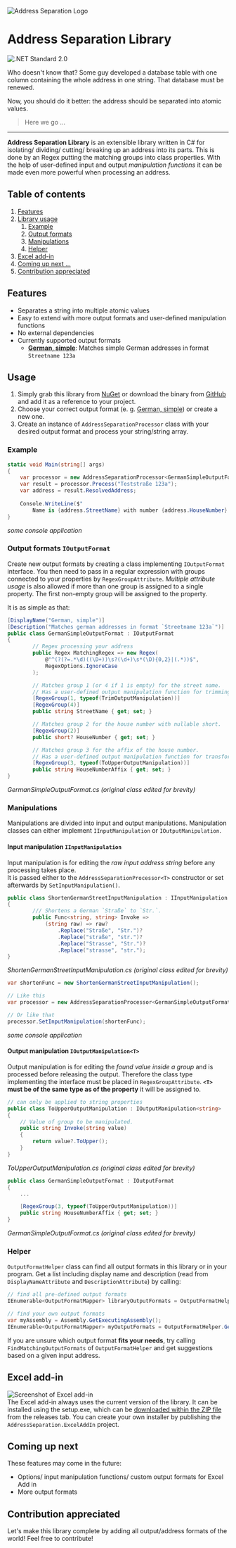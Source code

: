 ![Address Separation Logo](/AddressSeparation/Assets/logo.png)

# Address Separation Library
![.NET Standard 2.0](https://github.com/jordi1988/AddressSeparationLibrary/workflows/Address%20Separation%20.NET%20Core%203.1%20Release%20Build%20for%20Ubuntu/badge.svg)

Who doesn't know that? Some guy developed a database table with one column containing the whole address in one string. 
That database must be renewed. 

Now, you should do it better: the address should be separated into atomic values.  
> Here we go …

---

**Address Separation Library** is an extensible library written in C# for isolating/ dividing/ cutting/ breaking up an address into its parts. This is done by an Regex putting the matching groups into class properties. With the help of user-defined input and output *manipulation functions* it can be made even more powerful when processing an address.

## Table of contents
1. [Features](#Features)
2. [Library usage](#Usage)
   1. [Example](#Example)
   2. [Output formats](#Output-formats)
   3. [Manipulations](#Manipulations)
   4. [Helper](#Helper)
3. [Excel add-in](#excel-add-in)
4. [Coming up next ...](#Coming-up-next)
5. [Contribution appreciated](#Contribution-appreciated)

## Features
- Separates a string into multiple atomic values
- Easy to extend with more output formats and user-defined manipulation functions
- No external dependencies
- Currently supported output formats
  - **[German, simple](/AddressSeparation/OutputFormats/de/GermanSimpleOutputFormat.cs)**: Matches simple German addresses in format `Streetname 123a`
  
## Usage
1. Simply grab this library from [NuGet](https://www.nuget.org/packages/AddressSeparation/) or download the binary from [GitHub](../../releases) and add it as a reference to your project.
2. Choose your correct output format (e. g. [German, simple](/AddressSeparation/OutputFormats/de/GermanSimpleOutputFormat.cs)) or create a new one.
3. Create an instance of `AddressSeparationProcessor` class with your desired output format and process your string/string array.

### Example
```csharp
static void Main(string[] args)
{
    var processor = new AddressSeparationProcessor<GermanSimpleOutputFormat>();
    var result = processor.Process("Teststraße 123a");
    var address = result.ResolvedAddress;
        
    Console.WriteLine($"
        Name is {address.StreetName} with number {address.HouseNumber} and affix {address.HouseNumberAffix}");
}
```
*some console application*

### Output formats `IOutputFormat`
Create new output formats by creating a class implementing `IOutputFormat` interface. You then need to pass in a regular expression with groups connected to your properties by `RegexGroupAttribute`. *Multiple attribute usage* is also allowed if more than one group is assigned to a single property. The first non-empty group will be assigned to the property. 

It is as simple as that:
```csharp
[DisplayName("German, simple")]
[Description("Matches german addresses in format `Streetname 123a`")]
public class GermanSimpleOutputFormat : IOutputFormat
{
        // Regex processing your address
        public Regex MatchingRegex => new Regex(
            @"^(?(?=.*\d)((\D+))\s?(\d+)\s*(\D){0,2}|(.*))$",
            RegexOptions.IgnoreCase
        );

        // Matches group 1 (or 4 if 1 is empty) for the street name.
        // Has a user-defined output manipulation function for trimming group 1
        [RegexGroup(1, typeof(TrimOutputManipulation))]
        [RegexGroup(4)]
        public string StreetName { get; set; }

        // Matches group 2 for the house number with nullable short.
        [RegexGroup(2)]
        public short? HouseNumber { get; set; }

        // Matches group 3 for the affix of the house number.
        // Has a user-defined output manipulation function for transforming the affix to uppercase.
        [RegexGroup(3, typeof(ToUpperOutputManipulation))]
        public string HouseNumberAffix { get; set; }
}
```
*GermanSimpleOutputFormat.cs (original class edited for brevity)* 

### Manipulations
Manipulations are divided into input and output manipulations. Manipulation classes can either implement `IInputManipulation` or `IOutputManipulation`.  

#### Input manipulation `IInputManipulation`
Input manipulation is for editing the *raw input address string* before any processing takes place.  
It is passed either to the `AddressSeparationProcessor<T>` constructor or set afterwards by `SetInputManipulation()`.
  
```csharp
public class ShortenGermanStreetInputManipulation : IInputManipulation
{
        /// Shortens a German `Straße` to `Str.`.
        public Func<string, string> Invoke =>
            (string raw) => raw?
                .Replace("Straße", "Str.")?
                .Replace("straße", "str.")?
                .Replace("Strasse", "Str.")?
                .Replace("strasse", "str.");
}
```
*ShortenGermanStreetInputManipulation.cs (original class edited for brevity)* 

```csharp
var shortenFunc = new ShortenGermanStreetInputManipulation();

// Like this    
var processor = new AddressSeparationProcessor<GermanSimpleOutputFormat>(shortenFunc);

// Or like that
processor.SetInputManipulation(shortenFunc);
```
*some console application*

#### Output manipulation `IOutputManipulation<T>`
Output manipulation is for editing the *found value inside a group* and is processed before releasing the output. Therefore the class type implementing the interface must be placed in `RegexGroupAttribute`.
**`<T>` must be of the same type as of the property** it will be assigned to.

```csharp
// can only be applied to string properties
public class ToUpperOutputManipulation : IOutputManipulation<string>
{
    // Value of group to be manipulated.
    public string Invoke(string value)
    {
        return value?.ToUpper();
    }
}
```
*ToUpperOutputManipulation.cs (original class edited for brevity)* 

```csharp
public class GermanSimpleOutputFormat : IOutputFormat
{
    ...

    [RegexGroup(3, typeof(ToUpperOutputManipulation))]
    public string HouseNumberAffix { get; set; }
}
```
*GermanSimpleOutputFormat.cs (original class edited for brevity)* 

### Helper
`OutputFormatHelper` class can find all output formats in this library or in your program. Get a list including display name and description (read from `DisplayNameAttribute` and `DescriptionAttribute`) by calling:
```csharp
// find all pre-defined output formats
IEnumerable<OutputFormatMapper> libraryOutputFormats = OutputFormatHelper.GetOutputFormats();

// find your own output formats
var myAssembly = Assembly.GetExecutingAssembly();
IEnumerable<OutputFormatMapper> myOutputFormats = OutputFormatHelper.GetOutputFormats(myAssembly);
```

If you are unsure which output format **fits your needs**, try calling `FindMatchingOutputFormats` of `OutputFormatHelper` and get suggestions based on a given input address.


## Excel add-in
![Screenshot of Excel add-in](/AddressSeparation.ExcelAddin/Assets/ExcelAddInScreenshot.png)  
The Excel add-in always uses the current version of the library. It can be installed using the setup.exe, which can be [downloaded within the ZIP file](../../releases) from the releases tab. You can create your own installer by publishing the `AddressSeparation.ExcelAddIn` project.


## Coming up next
These features may come in the future:
- Options/ input manipulation functions/ custom output formats for Excel Add in
- More output formats

## Contribution appreciated
Let's make this library complete by adding all output/address formats of the world! Feel free to contribute!
